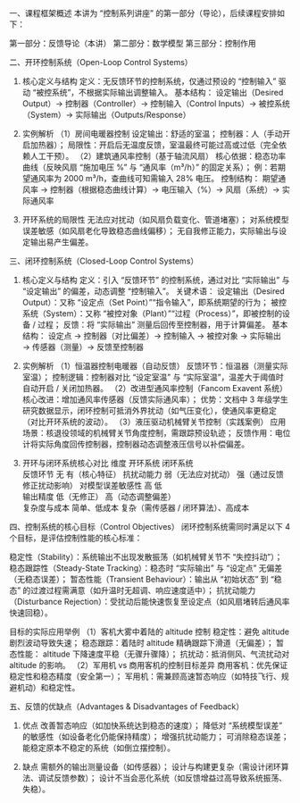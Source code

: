 一、课程框架概述
本讲为 “控制系列讲座” 的第一部分（导论），后续课程安排如下：

第一部分：反馈导论（本讲）
第二部分：数学模型
第三部分：控制作用

二、开环控制系统（Open-Loop Control Systems）

1. 核心定义与结构
定义：无反馈环节的控制系统，仅通过预设的 “控制输入” 驱动 “被控系统”，不根据实际输出调整输入。
基本结构：
设定输出（Desired Output）→ 控制器（Controller）→ 控制输入（Control Inputs）→ 被控系统（System）→ 实际输出（Outputs/Response）

2. 实例解析
（1）房间电暖器控制
设定输出：舒适的室温；
控制器：人（手动开启加热器）；
局限性：开启后无温度反馈，室温最终可能过高或过低（完全依赖人工干预）。
（2）建筑通风率控制（基于轴流风扇）
核心依据：稳态功率曲线（反映风扇 “施加电压 %” 与 “通风率（m³/h）” 的固定关系）；
例：若期望通风率为 2000 m³/h，查曲线可知需输入 28% 电压。
控制结构：
期望通风率 → 控制器（根据稳态曲线计算）→ 电压输入（%）→ 风扇（系统）→ 实际通风率

3. 开环系统的局限性
无法应对扰动（如风扇负载变化、管道堵塞）；
对系统模型误差敏感（如风扇老化导致稳态曲线偏移）；
无自我修正能力，实际输出与设定输出易产生偏差。

三、闭环控制系统（Closed-Loop Control Systems）
1. 核心定义与结构
定义：引入 “反馈环节” 的控制系统，通过对比 “实际输出” 与 “设定输出” 的偏差，动态调整 “控制输入”。
关键术语：
设定输出（Desired Output）：又称 “设定点（Set Point）”“指令输入”，即系统期望的行为；
被控系统（System）：又称 “被控对象（Plant）”“过程（Process）”，即被控制的设备 / 过程；
反馈：将 “实际输出” 测量后回传至控制器，用于计算偏差。
基本结构：
设定点 → 控制器（对比偏差）→ 控制输入 → 被控对象 → 实际输出 → 传感器（测量）→ 反馈至控制器

2. 实例解析
（1）恒温器控制电暖器（自动反馈）
反馈环节：恒温器（测量实际室温）；
控制逻辑：控制器对比 “设定室温” 与 “实际室温”，温差大于阈值时自动开启 / 关闭加热器。
（2）改进型通风率控制（Fancom Exavent 系统）
核心改进：增加通风率传感器（反馈实际通风率）；
优势：文档中 3 年级学生研究数据显示，闭环控制可抵消外界扰动（如气压变化），使通风率更稳定（对比开环系统的波动）。
（3）液压驱动机械臂关节控制（实践案例）
应用场景：核退役领域的机械臂关节角度控制，需跟踪预设轨迹；
反馈作用：电位计将实际角度回传控制器，控制器动态调整液压信号以补偿偏差。

3. 开环与闭环系统核心对比
维度	            开环系统	            闭环系统	
反馈环节	            无	                    有（核心特征）	
抗扰动能力	        弱（无法应对扰动）	      强（通过反馈修正扰动影响）	
对模型误差敏感性	     高	                     低	
输出精度	            低（无修正）	         高（动态调整偏差）	
复杂度与成本	        简单、低成本	         复杂（需传感器 / 闭环算法）、高成本	

四、控制系统的核心目标（Control Objectives）
闭环控制系统需同时满足以下 4 个目标，是评估控制性能的核心标准：

稳定性（Stability）：系统输出不出现发散振荡（如机械臂关节不 “失控抖动”）；
稳态跟踪性（Steady-State Tracking）：稳态时 “实际输出” 与 “设定点” 无偏差（无稳态误差）；
暂态性能（Transient Behaviour）：输出从 “初始状态” 到 “稳态” 的过渡过程需满意（如升温时无超调、响应速度适中）；
抗扰动能力（Disturbance Rejection）：受扰动后能快速恢复至设定点（如风扇堵转后通风率快速回稳）。

目标的实际应用举例
（1）客机大雾中着陆的 altitude 控制
稳定性：避免 altitude 剧烈波动导致失速；
稳态跟踪：着陆时 altitude 精确跟踪下滑道（无偏差）；
暂态性能： altitude 下降速度平稳（无骤升骤降）；
抗扰动：抵消侧风、气流扰动对 altitude 的影响。
（2）军用机 vs 商用客机的控制目标差异
商用客机：优先保证稳定性和稳态精度（安全第一）；
军用机：需兼顾高速暂态响应（如特技飞行、规避机动）和稳定性。

五、反馈的优缺点（Advantages & Disadvantages of Feedback）
1. 优点
改善暂态响应（如加快系统达到稳态的速度）；
降低对 “系统模型误差” 的敏感性（如设备老化仍能保持精度）；
增强抗扰动能力；
可消除稳态误差；
能稳定原本不稳定的系统（如倒立摆控制）。

2. 缺点
需额外的输出测量设备（如传感器）；
设计与构建更复杂（需设计闭环算法、调试反馈参数）；
设计不当会恶化系统（如反馈增益过高导致系统振荡、失稳）。